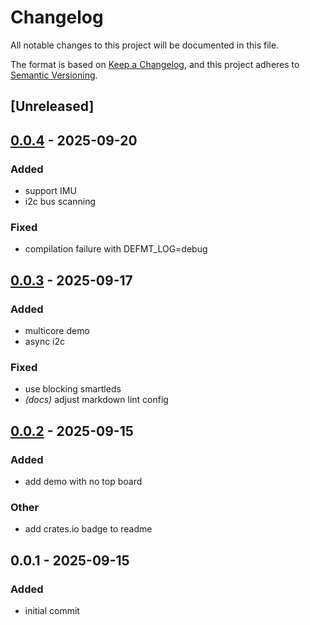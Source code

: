 # Changelog

All notable changes to this project will be documented in this file.

The format is based on [Keep a Changelog](https://keepachangelog.com/en/1.0.0/),
and this project adheres to [Semantic Versioning](https://semver.org/spec/v2.0.0.html).

## [Unreleased]

## [0.0.4](https://github.com/DanNixon/tildagon-rs/compare/v0.0.3...v0.0.4) - 2025-09-20

### Added

- support IMU
- i2c bus scanning

### Fixed

- compilation failure with DEFMT_LOG=debug

## [0.0.3](https://github.com/DanNixon/tildagon-rs/compare/v0.0.2...v0.0.3) - 2025-09-17

### Added

- multicore demo
- async i2c

### Fixed

- use blocking smartleds
- *(docs)* adjust markdown lint config

## [0.0.2](https://github.com/DanNixon/tildagon-rs/compare/v0.0.1...v0.0.2) - 2025-09-15

### Added

- add demo with no top board

### Other

- add crates.io badge to readme

## 0.0.1 - 2025-09-15

### Added

- initial commit
